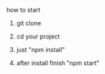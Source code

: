 how to start

1. git clone 

2. cd your project 

3. just "npm install"

4. after install finish "npm start"
